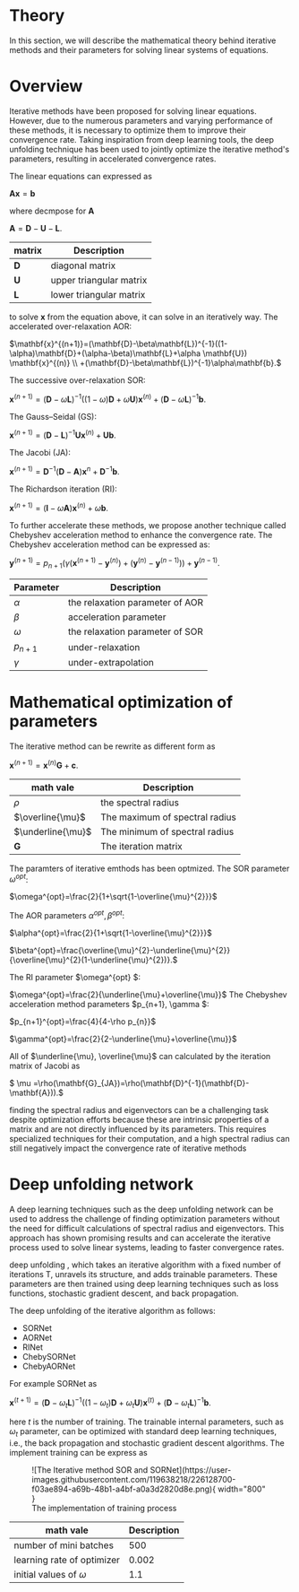 # Theory

In this section, we will describe the mathematical theory behind iterative methods and their parameters for solving linear systems of equations.

# Overview

Iterative methods have been proposed for solving linear equations. However, due to the numerous parameters and varying performance of these methods, it is necessary to optimize them to improve their convergence rate. Taking inspiration from deep learning tools, the deep unfolding technique has been used to jointly optimize the iterative method's parameters, resulting in accelerated convergence rates.

The linear equations can expressed as 

$\mathbf{A}\mathbf{x}=\mathbf{b}$ 

where decmpose for $\mathbf{A}$

$\mathbf{A}=\mathbf{D}-\mathbf{U}-\mathbf{L}.$

| matrix      | Description                          |
| ----------- | ------------------------------------ |
| $\mathbf{D}$| diagonal matrix  |
| $\mathbf{U}$| upper triangular matrix |
| $\mathbf{L}$| lower triangular matrix |

to solve $\mathbf{x}$ from the equation above, it can solve in an iteratively way.
The accelerated over-relaxation AOR: 

 $\mathbf{x}^{(n+1)}=(\mathbf{D}-\beta\mathbf{L})^{-1}((1-\alpha)\mathbf{D}+(\alpha-\beta)\mathbf{L}+\alpha \mathbf{U})  \mathbf{x}^{(n)} \\ +(\mathbf{D}-\beta\mathbf{L})^{-1}\alpha\mathbf{b}.$

The successive over-relaxation SOR: 

$\mathbf{x}^{(n+1)}=(\mathbf{D}-\omega\mathbf{L})^{-1}((1-\omega)\mathbf{D}+\omega \mathbf{U})\mathbf{x}^{(n)}+(\mathbf{D}-\omega\mathbf{L})^{-1}\mathbf{b}.$ 

The Gauss–Seidal (GS): 

$\mathbf{x}^{(n+1)}=(\mathbf{D}-\mathbf{L})^{-1}\mathbf{U}\mathbf{x}^{(n)}+\mathbf{U}\mathbf{b}.$

The Jacobi (JA): 

$\mathbf{x}^{(n+1)}=\mathbf{D}^{-1}(\mathbf{D}-\mathbf{A})\mathbf{x}^{n}+\mathbf{D}^{-1}\mathbf{b}.$

The Richardson iteration (RI):

$\mathbf{x}^{(n+1)}=(\mathbf{I}-\omega \mathbf{A})\mathbf{x}^{(n)}+\omega\mathbf{b}.$

 To further accelerate these methods, we propose another technique called Chebyshev acceleration method to enhance the convergence rate. The Chebyshev acceleration method can be expressed as:

 $\mathbf{y}^{(n+1)} = p_{n+1}\Big(\gamma (\mathbf{x}^{(n+1)} - \mathbf{y}^{(n)}) + (\mathbf{y}^{(n)}-\mathbf{y}^{(n-1)}) \Big)  + \mathbf{y}^{(n-1)}.$

| Parameter      | Description                          |
| ----------- | ------------------------------------ |
| $\alpha$| the relaxation parameter of AOR  |
| $\beta$| acceleration parameter |
| $\omega$| the relaxation parameter of SOR |
| $p_{n+1}$| under-relaxation |
| $\gamma$| under-extrapolation |

# Mathematical optimization of parameters

The iterative method can be rewrite as different form as 

$\mathbf{x}^{(n+1)}=\mathbf{x}^{(n)}\mathbf{G}+\mathbf{c}.$

| math vale      | Description                          |
| ----------- | ------------------------------------ |
| $\rho$| the spectral radius |
| $\overline{\mu}$| The maximum of spectral radius |
| $\underline{\mu}$| The minimum of spectral radius |
| $\mathbf{G}$| The iteration matrix |

The paramters of iterative emthods has been optmized.
The SOR parameter $\omega^{opt}$:

$\omega^{opt}=\frac{2}{1+\sqrt{1-\overline{\mu}^{2}}}$

The AOR parameters $\alpha^{opt}, \beta^{opt}$: 

$\alpha^{opt}=\frac{2}{1+\sqrt{1-\overline{\mu}^{2}}}$

$\beta^{opt}=\frac{\overline{\mu}^{2}-\underline{\mu}^{2}}{\overline{\mu}^{2}(1-\underline{\mu}^{2})}.$

The RI parameter $\omega^{opt} $: 

$\omega^{opt}=\frac{2}{\underline{\mu}+\overline{\mu}}$
The Chebyshev acceleration method parameters $p_{n+1}, \gamma $: 

$p_{n+1}^{opt}=\frac{4}{4-\rho p_{n}}$

$\gamma^{opt}=\frac{2}{2-\underline{\mu}+\overline{\mu}}$

All of $\underline{\mu}, \overline{\mu}$ can calculated by the iteration matrix of Jacobi as 

$ \mu =\rho(\mathbf{G}_{JA})=\rho(\mathbf{D}^{-1}(\mathbf{D}-\mathbf{A})).$

finding the spectral radius and eigenvectors can be a challenging task despite optimization efforts because these are intrinsic properties of a matrix and are not directly influenced by its parameters. This requires specialized techniques for their computation, and a high spectral radius can still negatively impact the convergence rate of iterative methods

# Deep unfolding network

A deep learning techniques such as the deep unfolding network can be used to address the challenge of finding optimization parameters without the need for difficult calculations of spectral radius and eigenvectors. This approach has shown promising results and can accelerate the iterative process used to solve linear systems, leading to faster convergence rates.

deep unfolding , which takes an iterative algorithm with a fixed number of iterations T, unravels its structure, and adds trainable parameters. These parameters are then trained using deep learning techniques such as loss functions, stochastic gradient descent, and back propagation.

The deep unfolding of the iterative algorithm  as follows:
<ul>
  <li>SORNet</li>
  <li>AORNet</li>
  <li>RINet</li>
  <li>ChebySORNet</li>
  <li>ChebyAORNet</li>
</ul>
For example SORNet as 

$\mathbf{x}^{(t+1)}=(\mathbf{D}-\omega_{t}\mathbf{L})^{-1}((1-\omega_{t})\mathbf{D}+\omega_{t} \mathbf{U})\mathbf{x}^{(t)}+(\mathbf{D}-\omega_{t}\mathbf{L})^{-1}\mathbf{b}.$ 

here $t$ is the number of training. The trainable internal parameters, such as $\omega_{t}$ parameter, can be optimized with standard deep learning techniques, i.e., the back propagation and stochastic gradient descent algorithms.
The implement training can be express as 
<figure markdown>
  ![The Iterative method SOR and SORNet](https://user-images.githubusercontent.com/119638218/226128700-f03ae894-a69b-48b1-a4bf-a0a3d2820d8e.png){ width="800" }
  <figcaption>The implementation of training process</figcaption>
</figure>

| math vale      | Description                          |
| ----------- | ------------------------------------ |
| number of mini batches| 500 |
| learning rate of optimizer| 0.002 |
| initial values of $\omega$| 1.1|

